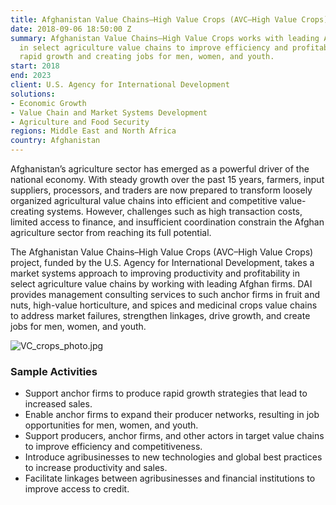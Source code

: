 ```yaml
---
title: Afghanistan Value Chains–High Value Crops (AVC–High Value Crops)
date: 2018-09-06 18:50:00 Z
summary: Afghanistan Value Chains–High Value Crops works with leading Afghan firms
  in select agriculture value chains to improve efficiency and profitability, driving
  rapid growth and creating jobs for men, women, and youth.
start: 2018
end: 2023
client: U.S. Agency for International Development
solutions:
- Economic Growth
- Value Chain and Market Systems Development
- Agriculture and Food Security
regions: Middle East and North Africa
country: Afghanistan
---
```


Afghanistan’s agriculture sector has emerged as a powerful driver of the national economy. With steady growth over the past 15 years, farmers, input suppliers, processors, and traders are now prepared to transform loosely organized agricultural value chains into efficient and competitive value-creating systems. However, challenges such as high transaction costs, limited access to finance, and insufficient coordination constrain the Afghan agriculture sector from reaching its full potential.

The Afghanistan Value Chains–High Value Crops (AVC–High Value Crops) project, funded by the U.S. Agency for International Development, takes a market systems approach to improving productivity and profitability in select agriculture value chains by working with leading Afghan firms. DAI provides management consulting services to such anchor firms in fruit and nuts, high-value horticulture, and spices and medicinal crops value chains to address market failures, strengthen linkages, drive growth, and create jobs for men, women, and youth.

![VC_crops_photo.jpg](/uploads/VC_crops_photo.jpg)

### Sample Activities

* Support anchor firms to produce rapid growth strategies that lead to increased sales.
* Enable anchor firms to expand their producer networks, resulting in job opportunities for men, women, and youth.
* Support producers, anchor firms, and other actors in target value chains to improve efficiency and competitiveness.
* Introduce agribusinesses to new technologies and global best practices to increase productivity and sales.
* Facilitate linkages between agribusinesses and financial institutions to improve access to credit.